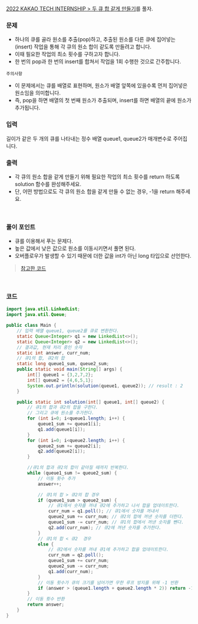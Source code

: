 [2022 KAKAO TECH INTERNSHIP > 두 큐 합 같게 만들기](https://school.programmers.co.kr/learn/courses/30/lessons/118667)를 풀자. <br>

### 문제
+ 하나의 큐를 골라 원소를 추출(pop)하고, 추출된 원소를 다른 큐에 집어넣는(insert) 작업을 통해 각 큐의 원소 합이 같도록 만들려고 합니다. 
+ 이때 필요한 작업의 최소 횟수를 구하고자 합니다. 
+ 한 번의 pop과 한 번의 insert를 합쳐서 작업을 1회 수행한 것으로 간주합니다.

`주의사항` <br>
+ 이 문제에서는 큐를 배열로 표현하며, 원소가 배열 앞쪽에 있을수록 먼저 집어넣은 원소임을 의미합니다. 
+ 즉, pop을 하면 배열의 첫 번째 원소가 추출되며, insert를 하면 배열의 끝에 원소가 추가됩니다. 

### 입력
길이가 같은 두 개의 큐를 나타내는 정수 배열 queue1, queue2가 매개변수로 주어집니다. 

### 출력
+ 각 큐의 원소 합을 같게 만들기 위해 필요한 작업의 최소 횟수를 return 하도록 solution 함수를 완성해주세요. 
+ 단, 어떤 방법으로도 각 큐의 원소 합을 같게 만들 수 없는 경우, -1을 return 해주세요.

<br>

### 풀이 포인트
+ 큐를 이용해서 푸는 문제다.
+ 높은 값에서 낮은 값으로 원소를 이동시키면서 풀면 된다.
+ 오버플로우가 발생할 수 있기 때문에 더한 값을 int가 아닌 long 타입으로 선언한다.
> [참고한 코드](https://sookr5416.tistory.com/117)

<br>

### 코드
```java
import java.util.LinkedList;
import java.util.Queue;

public class Main {
    // 입력 배열 queue1, queue2를 큐로 변환한다.
    static Queue<Integer> q1 = new LinkedList<>();
    static Queue<Integer> q2 = new LinkedList<>();
    // 결과값, 현재 처리 중인 숫자
    static int answer, curr_num;
    // 큐1의 합, 큐2의 합
    static long queue1_sum, queue2_sum;
    public static void main(String[] args) {
        int[] queue1 = {3,2,7,2};
        int[] queue2 = {4,6,5,1};
        System.out.println(solution(queue1, queue2)); // result : 2
    }

    public static int solution(int[] queue1, int[] queue2) {
        // 큐1의 합과 큐2의 합을 구한다.
        // 그리고 큐에 원소를 추가한다.
        for (int i=0; i<queue1.length; i++) {
            queue1_sum += queue1[i];
            q1.add(queue1[i]);
        }
        for (int i=0; i<queue2.length; i++) {
            queue2_sum += queue2[i];
            q2.add(queue2[i]);
        }

        //큐1의 합과 큐2의 합이 같아질 때까지 반복한다.
        while (queue1_sum != queue2_sum) {
            // 이동 횟수 추가
            answer++;

            // 큐1의 합 > 큐2의 합 경우
            if (queue1_sum > queue2_sum) {
                // 큐1에서 숫자를 꺼내 큐2에 추가하고 나서 합을 업데이트한다.
                curr_num = q1.poll(); // 큐1에서 숫자를 꺼내서
                queue2_sum += curr_num; // 큐2의 합에 꺼낸 숫자를 더한다.
                queue1_sum -= curr_num; // 큐1의 합에서 꺼낸 숫자를 뺀다.
                q2.add(curr_num); // 큐2에 꺼낸 숫자를 추가한다.
            }
            // 큐1의 합 < 큐2  경우
            else {
                // 큐2에서 숫자를 꺼내 큐1에 추가하고 합을 업데이트한다.
                curr_num = q2.poll();
                queue1_sum += curr_num;
                queue2_sum -= curr_num;
                q1.add(curr_num);
            }
            // 이동 횟수가 큐의 크기를 넘어가면 무한 루프 방지를 위해 -1 반환
            if (answer > (queue1.length + queue2.length * 2)) return -1;
        }
        // 이동 횟수 반환
        return answer;
    }
}
```
